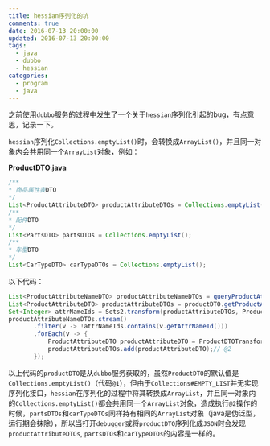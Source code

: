 ```yaml
---
title: hessian序列化的坑
comments: true
date: 2016-07-13 20:00:00
updated: 2016-07-13 20:00:00
tags:
  - java
  - dubbo
  - hessian
categories:
  - program
  - java
---
```


之前使用`dubbo`服务的过程中发生了一个关于`hessian`序列化引起的bug，有点意思，记录一下。

<!-- more -->

`hessian`序列化`Collections.emptyList()`时，会转换成`ArrayList()`，并且同一对象内会共用同一个`ArrayList`对象，例如：

**ProductDTO.java**
```java
/**
* 商品属性表DTO
*/
List<ProductAttributeDTO> productAttributeDTOs = Collections.emptyList();
/**
* 配件DTO
*/
List<PartsDTO> partsDTOs = Collections.emptyList();
/**
* 车型DTO
*/
List<CarTypeDTO> carTypeDTOs = Collections.emptyList();
```

以下代码：
```java
List<ProductAttributeNameDTO> productAttributeNameDTOs = queryProductAttributeNamesByCategoryId(topCategoryId);
List<ProductAttributeDTO> productAttributeDTOs = productDTO.getProductAttributeDTOs();// @1
Set<Integer> attrNameIds = Sets2.transform(productAttributeDTOs, ProductAttributeDTO::getAttrNameId);
productAttributeNameDTOs.stream()
       .filter(v -> !attrNameIds.contains(v.getAttrNameId()))
       .forEach(v -> {
           ProductAttributeDTO productAttributeDTO = ProductDTOTransformers.convert(v, new ProductAttributeDTO());
           productAttributeDTOs.add(productAttributeDTO);// @2
       });
```

以上代码的`productDTO`是从`dubbo`服务获取的，虽然`ProductDTO`的默认值是`Collections.emptyList()`（代码`@1`），但由于`Collections#EMPTY_LIST`并无实现序列化接口，`hessian`在序列化的过程中将其转换成`ArrayList`，并且同一对象内的`Collections.emptyList()`都会共用同一个`ArrayList`对象，造成执行`@2`操作的时候，`partsDTOs`和`carTypeDTOs`同样持有相同的`ArrayList`对象（java是伪泛型，运行期会抹除），所以当打开`debugger`或将`productDTO`序列化成`JSON`时会发现`productAttributeDTOs`, `partsDTOs`和`carTypeDTOs`的内容是一样的。

